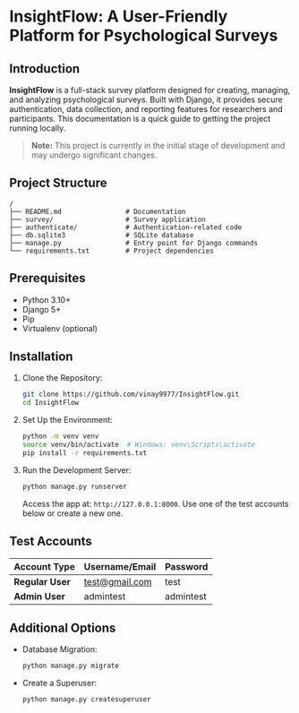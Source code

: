 # InsightFlow: A User-Friendly Platform for Psychological Surveys


## Introduction

**InsightFlow** is a full-stack survey platform designed for creating, managing, and analyzing psychological surveys. Built with Django, it provides secure authentication, data collection, and reporting features for researchers and participants. This documentation is a quick guide to getting the project running locally.

> **Note:** This project is currently in the initial stage of development and may undergo significant changes.

## Project Structure

```
/
├── README.md                # Documentation
├── survey/                  # Survey application
├── authenticate/            # Authentication-related code
├── db.sqlite3               # SQLite database
├── manage.py                # Entry point for Django commands
└── requirements.txt         # Project dependencies
```

## Prerequisites

- Python 3.10+
- Django 5+
- Pip
- Virtualenv (optional)

## Installation

1. Clone the Repository:

   ```bash
   git clone https://github.com/vinay9977/InsightFlow.git
   cd InsightFlow
   ```

2. Set Up the Environment:

   ```bash
   python -m venv venv
   source venv/bin/activate  # Windows: venv\Scripts\activate
   pip install -r requirements.txt
   ```

3. Run the Development Server:

   ```bash
   python manage.py runserver
   ```

   Access the app at: `http://127.0.0.1:8000`. Use one of the test accounts below or create a new one.

## Test Accounts

| Account Type     | Username/Email   | Password   |
|------------------|------------------|------------|
| **Regular User** | test@gmail.com   | test       |
| **Admin User**   | admintest        | admintest  |

## Additional Options

- Database Migration:

   ```bash
   python manage.py migrate
   ```

- Create a Superuser:

   ```bash
   python manage.py createsuperuser
   ```